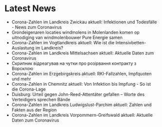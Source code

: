 # Latest News
-  Corona-Zahlen im Landkreis Zwickau aktuell: Infektionen und Todesfälle - News zum Coronavirus
-  Grondeigenaren locaties windmolens in Molenlanden komen op uitnodiging van windmolenbouwer Pure Energie samen
-  Corona-Zahlen im Vogtlandkreis aktuell: Wie ist die Intensivbetten-Auslastung im Landkreis?
-  Corona-Zahlen im Landkreis Mittelsachsen aktuell: Aktuelle Daten zum Coronavirus
-  Скрипник відреагував на чутки про розірвання контракту з Ворсклою
-  Corona-Zahlen im Erzgebirgskreis aktuell: RKI-Fallzahlen, Impfquoten und mehr
-  Corona-Zahlen in Chemnitz aktuell: Von Infektion bis Impfung - So ist die Corona-Lage
-  Duisburg: Urteil gegen John-Reed-Attentäter gefallen – Worte des Verteidigers sprechen Bände
-  Corona-Zahlen im Landkreis Ludwigslust-Parchim aktuell: Zahlen und Fakten aus der Region
-  Corona-Zahlen im Landkreis Vorpommern-Greifswald aktuell: Aktuelle Daten zum Coronavirus
